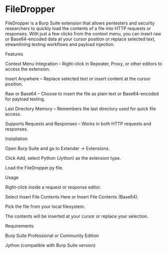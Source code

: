 # FileDropper
FileDropper is a Burp Suite extension that allows pentesters and security researchers to quickly load the contents of a file into HTTP requests or responses. With just a few clicks from the context menu, you can insert raw or Base64-encoded data at your cursor position or replace selected text, streamlining testing workflows and payload injection.

Features

Context Menu Integration – Right-click in Repeater, Proxy, or other editors to access the extension.

Insert Anywhere – Replace selected text or insert content at the cursor position.

Raw or Base64 – Choose to insert the file as plain text or Base64-encoded for payload testing.

Last Directory Memory – Remembers the last directory used for quick file access.

Supports Requests and Responses – Works in both HTTP requests and responses.

Installation

Open Burp Suite and go to Extender → Extensions.

Click Add, select Python (Jython) as the extension type.

Load the FileDropper.py file.

Usage

Right-click inside a request or response editor.

Select Insert File Contents Here or Insert File Contents (Base64).

Pick the file from your local filesystem.

The contents will be inserted at your cursor or replace your selection.

Requirements

Burp Suite Professional or Community Edition

Jython (compatible with Burp Suite version)
